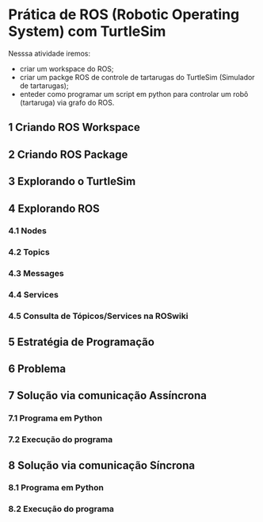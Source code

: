 # Prática de ROS (Robotic Operating System) com TurtleSim 

Nesssa atividade iremos:
* criar um workspace do ROS;
* criar um packge ROS de controle de tartarugas do TurtleSim (Simulador de tartarugas);
* enteder como programar um script em python para controlar um robô (tartaruga) via grafo do ROS.


## 1 Criando ROS Workspace
## 2 Criando ROS Package
## 3 Explorando o TurtleSim
## 4 Explorando ROS
### 4.1 Nodes
### 4.2 Topics
### 4.3 Messages
### 4.4 Services
### 4.5 Consulta de Tópicos/Services na ROSwiki
## 5 Estratégia de Programação
## 6 Problema
## 7 Solução via comunicação Assíncrona
### 7.1 Programa em Python
### 7.2 Execução do programa
## 8 Solução via comunicação Síncrona
### 8.1 Programa em Python
### 8.2 Execução do programa
